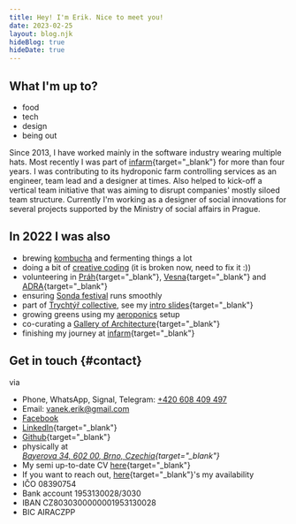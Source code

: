 ```yaml
---
title: Hey! I'm Erik. Nice to meet you!
date: 2023-02-25
layout: blog.njk
hideBlog: true
hideDate: true
---
```


<!-- Hey, I'm Erik. Nice to meet you.

![Me with a melon](/img/me-melon.jpeg)
_Me with a melon_ -->

## What I'm up to?

-   food
-   tech
-   design
-   being out

Since 2013, I have worked mainly in the software industry wearing multiple hats. Most recently I was part of [infarm](https://www.infarm.com/){target="_blank"} for more than four years. I was contributing to its hydroponic farm controlling services as an engineer, team lead and a designer at times. Also helped to kick-off a vertical team initiative that was aiming to disrupt companies' mostly siloed team structure.  Currently I'm working as a designer of social innovations for several projects supported by the Ministry of social affairs in Prague.

## In 2022 I was also

-   brewing [kombucha](/kombucha) and fermenting things a lot
-   doing a bit of [creative coding](/pudem-pudem) (it is broken now, need to fix it :))
-   volunteering in [Práh](https://www.prahjm.cz/){target="_blank"}, [Vesna](https://spolekvesna.cz/){target="_blank"} and [ADRA](https://adra.cz/){target="_blank"}
-   ensuring [Sonda festival](https://www.youtube.com/watch?v=C4JHn8dAfMg&ab_channel=SONDAFestival) runs smoothly
-   part of [Trychtýř collective](https://svitava.org/udalost/open-call-trychtyr/), see my [intro slides](/trychtyr){target="_blank"}
-   growing greens using my [aeroponics](/aero) setup
-   co-curating a [Gallery of Architecture](https://www.galeriearchitekturybrno.cz/){target="_blank"}
- finishing my journey at [infarm](https://www.infarm.com){target="_blank"}

<!-- I like to do stuff. [Growing greens aeroponically](/aero/) or develop on the [web](/development/).

Working professionally as a software developer for several years capable of wearing a designer or a product hat. Otherwise you'll find me cooking often, fermenting things and spending my time outside preferably.

### What do I like?

- honesty,
- simple & seasonal food,
- understanding root causes of things,
- decisiveness,
- creative wordplay.
- independent musicians (see [my wishlist](https://bandcamp.com/falsepositive/wishlist))

### What I do not like?

- bullshit and playing games,
- improper tooling (e.g. dull knives),
- stereotypes,
- "But we've always done it this way" mindset,
- overcooked pasta.
-->

## Get in touch {#contact}

via

-   Phone, WhatsApp, Signal, Telegram: [+420 608 409 497](tel:+420608409497)
-   Email: [vanek.erik@gmail.com](mailto:vanek.erik@gmail.com)
-   [Facebook](https://www.facebook.com/profile.php?id=100007185917001)
-   [LinkedIn](https://www.linkedin.com/in/erikvanek/){target="_blank"}
-   [Github](https://github.com/erikvanek/){target="_blank"}
-   physically at <address>[Bayerova 34, 602 00, Brno, Czechia](https://www.google.com/maps/place/Bayerova+803%2F34,+602+00+Brno-st%C5%99ed-Veve%C5%99%C3%AD,+%C4%8Cesko/@49.2085446,16.5990392,17z/data=!3m1!4b1!4m5!3m4!1s0x4712946a11225445:0x50532260eba4db3c!8m2!3d49.2085411!4d16.6012279){target="_blank"}</address>
- My semi up-to-date CV [here](../documents/Erik-Vanek-cv.pdf){target="_blank"}
- If you want to reach out, [here](https://calendar.google.com/calendar/embed?src=vanek.erik%40gmail.com&ctz=Europe%2FPrague){target="_blank"}'s my availability
- IČO 08390754
- Bank account 1953130028/3030
- IBAN CZ8030300000001953130028
- BIC AIRACZPP